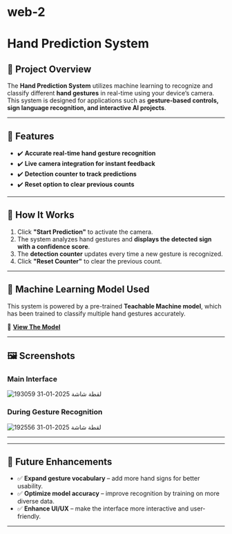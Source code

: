 # web-2
# Hand Prediction System

## 📌 Project Overview
The **Hand Prediction System** utilizes machine learning to recognize and classify different **hand gestures** in real-time using your device’s camera. This system is designed for applications such as **gesture-based controls, sign language recognition, and interactive AI projects**.

---

## 🎯 Features
- ✔️ **Accurate real-time hand gesture recognition**
- ✔️ **Live camera integration for instant feedback**
- ✔️ **Detection counter to track predictions**
- ✔️ **Reset option to clear previous counts**

---

## 🚀 How It Works
1. Click **"Start Prediction"** to activate the camera.
2. The system analyzes hand gestures and **displays the detected sign with a confidence score**.
3. The **detection counter** updates every time a new gesture is recognized.
4. Click **"Reset Counter"** to clear the previous count.

---

## 📡 Machine Learning Model Used
This system is powered by a pre-trained **Teachable Machine model**, which has been trained to classify multiple hand gestures accurately.

🔗 **[View The Model](https://teachablemachine.withgoogle.com/models/bzIRSH66H/)**

---

## 🖼 Screenshots
### Main Interface
![لقطة شاشة 2025-01-31 193059](https://github.com/user-attachments/assets/dac797b2-3e92-413d-91f1-953242e714bf)


### During Gesture Recognition
![لقطة شاشة 2025-01-31 192556](https://github.com/user-attachments/assets/870cca00-a1ca-4ae2-8785-8b196e9c1fc0)


---



---

## 🔮 Future Enhancements
- ✅ **Expand gesture vocabulary** – add more hand signs for better usability.
- ✅ **Optimize model accuracy** – improve recognition by training on more diverse data.
- ✅ **Enhance UI/UX** – make the interface more interactive and user-friendly.

---


